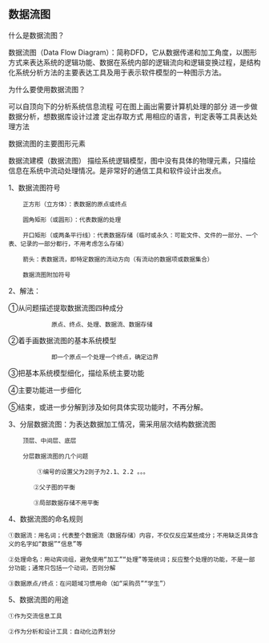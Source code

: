 
## 数据流图
什么是数据流图？

数据流图（Data Flow Diagram）：简称DFD，它从数据传递和加工角度，以图形方式来表达系统的逻辑功能、数据在系统内部的逻辑流向和逻辑变换过程，是结构化系统分析方法的主要表达工具及用于表示软件模型的一种图示方法。

为什么要使用数据流图？

可以自顶向下的分析系统信息流程
可在图上画出需要计算机处理的部分
进一步做数据分析，想数据库设计过渡
定出存取方式
用相应的语言，判定表等工具表达处理方法

数据流图的主要图形元素

 数据流建模（数据流图）
    描绘系统逻辑模型，图中没有具体的物理元素，只描绘信息在系统中流动处理情况。是非常好的通信工具和软件设计出发点。

1、数据流图符号

        正方形（立方体）：表数据的原点或终点

        圆角矩形（或圆形）：代表数据的处理

        开口矩形（或两条平行线）：代表数据存储（临时或永久：可能文件、文件的一部分、一个表、记录的一部分都行，不用考虑怎么存储）

        箭头：表数据流，即特定数据的流动方向（有流动的数据项或数据集合）

        数据流图附加符号



2、解法：

①从问题描述提取数据流图四种成分

                原点、终点、处理、数据流、数据存储

②着手画数据流图的基本系统模型

                即一个原点一个处理一个终点，确定边界

③把基本系统模型细化，描绘系统主要功能

④主要功能进一步细化

⑤结束，或进一步分解到涉及如何具体实现功能时，不再分解。

3、分层数据流图：为表达数据加工情况，需采用层次结构数据流图

        顶层、中间层、底层

        分层数据流图的几个问题

            ①编号的设置父为2则子为2.1、2.2 。。。

           ②父子图的平衡

           ③局部数据存储不用平衡

4、数据流图的命名规则

    ①数据流：用名词；代表整个数据流（数据存储）内容，不仅仅反应某些成分；不用缺乏具体含义的名字如“数据”“信息”等

    ②处理命名：用动宾词组，避免使用“加工”“处理”等笼统词；反应整个处理的功能，不是一部分功能；通常只包括一个动词，否则分解

    ③数据原点/终点：在问题域习惯用命（如“采购员”“学生”）

5、数据流图的用途

    ①作为交流信息工具

    ②作为分析和设计工具：自动化边界划分